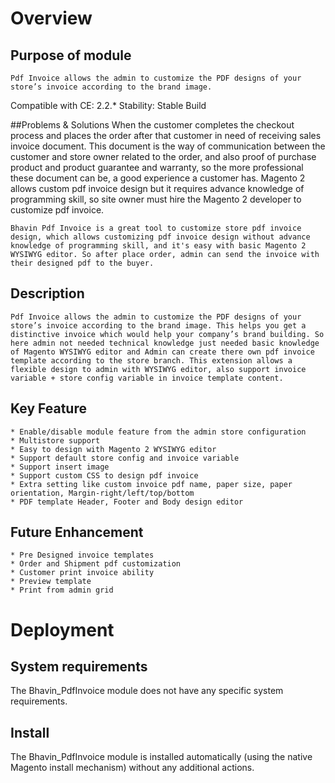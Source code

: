 # Overview

## Purpose of module
	Pdf Invoice allows the admin to customize the PDF designs of your store’s invoice according to the brand image.

Compatible with CE: 2.2.*
Stability: Stable Build


##Problems & Solutions
	When the customer completes the checkout process and places the order after that customer in need of receiving sales invoice document. This document is the way of communication between the customer and store owner related to the order, and also proof of purchase product and product guarantee and warranty, so the more professional these document can be, a good experience a customer has. Magento 2 allows custom pdf invoice design but it requires advance knowledge of programming skill, so site owner must hire the Magento 2 developer to customize pdf invoice.

	Bhavin Pdf Invoice is a great tool to customize store pdf invoice design, which allows customizing pdf invoice design without advance knowledge of programming skill, and it's easy with basic Magento 2 WYSIWYG editor. So after place order, admin can send the invoice with their designed pdf to the buyer. 


## Description 
	Pdf Invoice allows the admin to customize the PDF designs of your store’s invoice according to the brand image. This helps you get a distinctive invoice which would help your company’s brand building. So here admin not needed technical knowledge just needed basic knowledge of Magento WYSIWYG editor and Admin can create there own pdf invoice template according to the store branch. This extension allows a flexible design to admin with WYSIWYG editor, also support invoice variable + store config variable in invoice template content. 

## Key Feature 
	* Enable/disable module feature from the admin store configuration
    * Multistore support
    * Easy to design with Magento 2 WYSIWYG editor
    * Support default store config and invoice variable
    * Support insert image 
    * Support custom CSS to design pdf invoice
    * Extra setting like custom invoice pdf name, paper size, paper orientation, Margin-right/left/top/bottom 
    * PDF template Header, Footer and Body design editor

## Future Enhancement 
	* Pre Designed invoice templates  
    * Order and Shipment pdf customization 
    * Customer print invoice ability
    * Preview template 
    * Print from admin grid


# Deployment

## System requirements
The Bhavin_PdfInvoice module does not have any specific system requirements.

## Install
The Bhavin_PdfInvoice module is installed automatically (using the native Magento install mechanism) without any additional actions.
